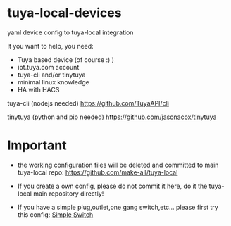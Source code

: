 # tuya-local-devices
yaml device config to tuya-local integration

It you want to help, you need:

- Tuya based device (of course :) )
- iot.tuya.com account
- tuya-cli and/or tinytuya
- minimal linux knowledge
- HA with HACS

tuya-cli (nodejs needed)
https://github.com/TuyaAPI/cli

tinytuya (python and pip needed)
https://github.com/jasonacox/tinytuya

# Important

- the working configuration files will be deleted and committed to main tuya-local repo: https://github.com/make-all/tuya-local

- If you create a own config, please do not commit it here, do it the tuya-local main repository directly!

- If you have a simple plug,outlet,one gang switch,etc... please first try this config: [Simple Switch](https://github.com/make-all/tuya-local/blob/main/custom_components/tuya_local/devices/simple_switch.yaml)
